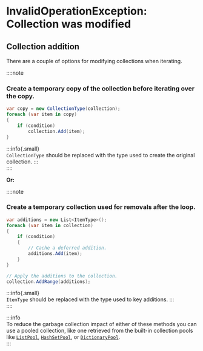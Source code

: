 # InvalidOperationException: Collection was modified
## Collection addition

There are a couple of options for modifying collections when iterating. 

::::note  
### Create a temporary copy of the collection before iterating over the copy.
```csharp
var copy = new CollectionType(collection);
foreach (var item in copy)
{
    if (condition)
        collection.Add(item);
}
```
:::info{.small}  
`CollectionType` should be replaced with the type used to create the original collection.
:::  
::::  

**Or:**  

::::note  
### Create a temporary collection used for removals after the loop.
```csharp
var additions = new List<ItemType>();
foreach (var item in collection)
{
    if (condition)
    {
        // Cache a deferred addition.
        additions.Add(item);
    }
}

// Apply the additions to the collection.
collection.AddRange(additions);
```
:::info{.small}  
`ItemType` should be replaced with the type used to key additions.
:::  
::::

:::info  
To reduce the garbage collection impact of either of these methods you can use a pooled collection, like one retrieved from the built-in collection pools like [`ListPool`](https://docs.unity3d.com/ScriptReference/Pool.ListPool_1.html), [`HashSetPool`](https://docs.unity3d.com/ScriptReference/Pool.HashSetPool_1.html), or [`DictionaryPool`](https://docs.unity3d.com/ScriptReference/Pool.DictionaryPool_2.html).  
:::
